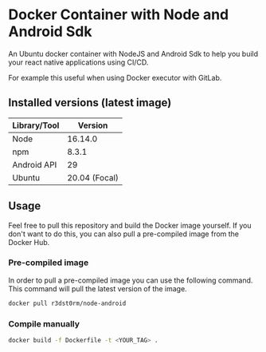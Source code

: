 # Docker Container with Node and Android Sdk

An Ubuntu docker container with NodeJS and Android Sdk to help you build your react native applications using CI/CD.

For example this useful when using Docker executor with GitLab.

## Installed versions (latest image)

| Library/Tool | Version       |
|--------------|---------------|
| Node         | 16.14.0       |
| npm          | 8.3.1         |
| Android API  | 29       |
| Ubuntu       | 20.04 (Focal) |

## Usage

Feel free to pull this repository and build the Docker image yourself. If you don't want to do this, you can also pull a pre-compiled image from the Docker Hub.

### Pre-compiled image

In order to pull a pre-compiled image you can use the following command. This command will pull the latest version of the image.

```bash
docker pull r3dst0rm/node-android
```

### Compile manually

```bash
docker build -f Dockerfile -t <YOUR_TAG> .
```
